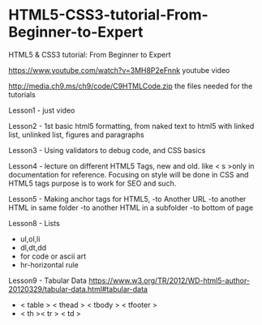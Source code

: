 # HTML5-CSS3-tutorial-From-Beginner-to-Expert
HTML5 &amp; CSS3 tutorial: From Beginner to Expert

https://www.youtube.com/watch?v=3MH8P2eFnnk youtube video

http://media.ch9.ms/ch9/code/C9HTMLCode.zip the files needed for the tutorials

Lesson1 - just video

Lesson2 - 1st basic html5 formatting, from naked text to html5 with linked list, unlinked list, figures and paragraphs

Lesson3 - Using validators to debug code, and CSS basics

Lesson4 - lecture on different HTML5 Tags, new and old. like <  s >only in documentation for reference. Focusing on style will be done in CSS and HTML5 tags purpose is to work for SEO and such. 
  
Lesson5 - Making anchor tags for HTML5,
-to Another URL
-to another HTML in same folder
-to another HTML in a subfolder
-to bottom of page

Lesson8 - Lists<br>
<ul>
<li>ul,ol,li
<li>dl,dt,dd
<li>for code or ascii art
<li>hr-horizontal rule
</ul>
  
Lesson9 - Tabular Data https://www.w3.org/TR/2012/WD-html5-author-20120329/tabular-data.html#tabular-data
<ul> 
<li> &lt table &gt &lt thead &gt &lt tbody &gt &lt tfooter &gt
<li> &lt th &gt&lt tr &gt &lt td &gt
</ul>
